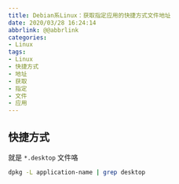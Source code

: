 ```yaml
---
title: Debian系Linux：获取指定应用的快捷方式文件地址
date: 2020/03/28 16:24:14
abbrlink: @@abbrlink
categories:
- Linux
tags:
- Linux
- 快捷方式
- 地址
- 获取
- 指定
- 文件
- 应用
---
```

## 快捷方式
就是 `*.desktop` 文件咯

```bash
dpkg -L application-name | grep desktop                   
```
